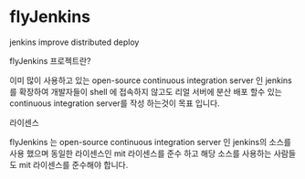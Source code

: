 flyJenkins
==========

jenkins improve distributed deploy

flyJenkins 프로젝트란? 

이미 많이 사용하고 있는 open-source continuous integration server 인 jenkins 를 확장하여 
개발자들이 shell 에 접속하지 않고도 리얼 서버에 분산 배포 할수 있는 continuous integration server를 
작성 하는것이 목표 입니다.

라이센스

flyJenkins 는 open-source continuous integration server 인 jenkins의 소스를 사용 했으며 동일한 라이센스인 
mit 라이센스를 준수 하고 해당 소스를 사용하는 사람들도 mit 라이센스를 준수해야 합니다.
